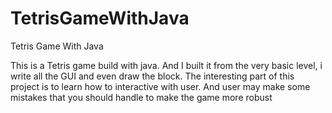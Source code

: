 # TetrisGameWithJava
Tetris Game With Java

This is a Tetris game build with java. And I built it from the very basic level, i write all the GUI and even draw the block.
The interesting part of this project is to learn how to interactive with user. And user may make some mistakes that you should
handle to make the game more robust
